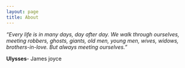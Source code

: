 ```yaml
---
layout: page
title: About
---
```


_“Every life is in many days, day after day. We walk through ourselves, meeting robbers, ghosts, giants, old men, young men, wives, widows, brothers-in-love. But always meeting ourselves.”_  
  
  
  
**Ulysses**- James joyce
